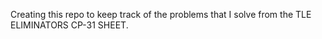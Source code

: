 Creating this repo to keep track of the problems that I solve from the TLE ELIMINATORS CP-31 SHEET.
